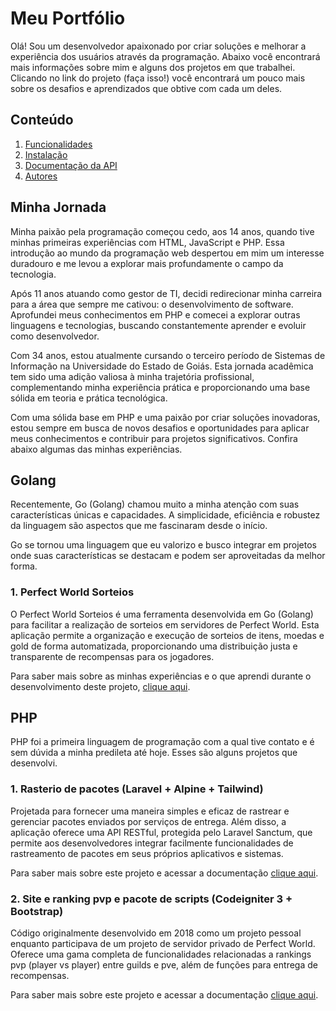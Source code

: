 
# Meu Portfólio

Olá! Sou um desenvolvedor apaixonado por criar soluções e melhorar a experiência dos usuários através da programação. Abaixo você encontrará mais informações sobre mim e alguns dos projetos em que trabalhei. Clicando no link do projeto (faça isso!) você encontrará um pouco mais sobre os desafios e aprendizados que obtive com cada um deles.

## Conteúdo

1. [Funcionalidades](#funcionalidades)
2. [Instalação](#instalação)
3. [Documentação da API](#documentação-da-api)
5. [Autores](#autores)
## Minha Jornada

Minha paixão pela programação começou cedo, aos 14 anos, quando tive minhas primeiras experiências com HTML, JavaScript e PHP. Essa introdução ao mundo da programação web despertou em mim um interesse duradouro e me levou a explorar mais profundamente o campo da tecnologia.

Após 11 anos atuando como gestor de TI, decidi redirecionar minha carreira para a área que sempre me cativou: o desenvolvimento de software. Aprofundei meus conhecimentos em PHP e comecei a explorar outras linguagens e tecnologias, buscando constantemente aprender e evoluir como desenvolvedor.

Com 34 anos, estou atualmente cursando o terceiro período de Sistemas de Informação na Universidade do Estado de Goiás. Esta jornada acadêmica tem sido uma adição valiosa à minha trajetória profissional, complementando minha experiência prática e proporcionando uma base sólida em teoria e prática tecnológica.

Com uma sólida base em PHP e uma paixão por criar soluções inovadoras, estou sempre em busca de novos desafios e oportunidades para aplicar meus conhecimentos e contribuir para projetos significativos. Confira abaixo algumas das minhas experiências.
## Golang

Recentemente, Go (Golang) chamou muito a minha atenção com suas características únicas e capacidades. A simplicidade, eficiência e robustez da linguagem são aspectos que me fascinaram desde o início.

Go se tornou uma linguagem que eu valorizo e busco integrar em projetos onde suas características se destacam e podem ser aproveitadas da melhor forma.

### 1. Perfect World Sorteios

O Perfect World Sorteios é uma ferramenta desenvolvida em Go (Golang) para facilitar a realização de sorteios em servidores de Perfect World. Esta aplicação permite a organização e execução de sorteios de itens, moedas e gold de forma automatizada, proporcionando uma distribuição justa e transparente de recompensas para os jogadores.

Para saber mais sobre as minhas experiências e o que aprendi durante o desenvolvimento deste projeto, [clique aqui](https://github.com/frankduque/Perfect-World-Sorteios).
## PHP

PHP foi a primeira linguagem de programação com a qual tive contato e é sem dúvida a minha predileta até hoje. Esses são alguns projetos que desenvolvi.

### 1. Rasterio de pacotes (Laravel + Alpine + Tailwind)

Projetada para fornecer uma maneira simples e eficaz de rastrear e gerenciar pacotes enviados por serviços de entrega. Além disso, a aplicação oferece uma API RESTful, protegida pelo Laravel Sanctum, que permite aos desenvolvedores integrar facilmente funcionalidades de rastreamento de pacotes em seus próprios aplicativos e sistemas.

Para saber mais sobre este projeto e acessar a documentação [clique aqui](/PHP/Rastreio/README.md).

### 2. Site e ranking pvp e pacote de scripts (Codeigniter 3 + Bootstrap)

Código originalmente desenvolvido em 2018 como um projeto pessoal enquanto participava de um projeto de servidor privado de Perfect World.
Oferece uma gama completa de funcionalidades relacionadas a rankings pvp (player vs player) entre guilds e pve, além de funções para entrega de recompensas.

Para saber mais sobre este projeto e acessar a documentação [clique aqui](https://github.com/frankduque/Perfect-World---Site---Ranking).
